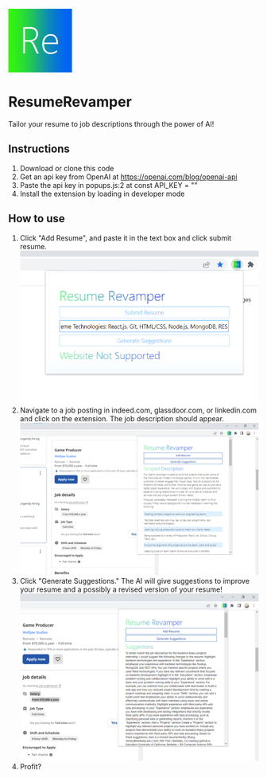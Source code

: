 ![](images/icon-128.png)
# ResumeRevamper

Tailor your resume to job descriptions through the power of AI!
## Instructions
1. Download or clone this code
2. Get an api key from OpenAI at https://openai.com/blog/openai-api
3. Paste the api key in popups.js:2 at const API_KEY = "<paste here>" 
4. Install the extension by loading in developer mode
  
 
## How to use
1. Click "Add Resume", and paste it in the text box and click submit resume.
![](screenshots/addingResume.png)
2. Navigate to a job posting in indeed.com, glassdoor.com, or linkedin.com and click on the extension. The job description should appear.
![](screenshots/gettingJobDetails.png)
3. Click "Generate Suggestions." The AI will give suggestions to improve your resume and a possibly a revised version of your resume!
![](screenshots/gettingSuggestions.png)
4. Profit?


